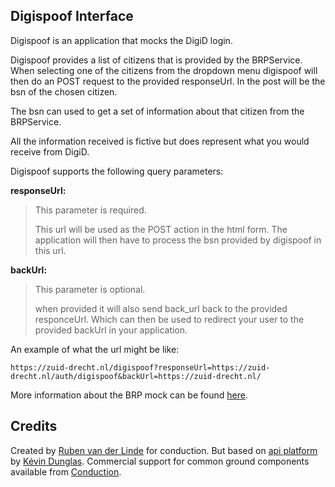 Digispoof Interface
--------

Digispoof is an application that mocks the DigiD login.

Digispoof provides a list of citizens that is provided by the BRPService.
When selecting one of the citizens from the dropdown menu digispoof will then do an POST request to the provided responseUrl.
In the post will be the bsn of the chosen citizen.

The bsn can used to get a set of information about that citizen from the BRPService.

All the information received is fictive but does represent what you would receive from DigiD.

Digispoof supports the following query parameters:

**responseUrl:**
> This parameter is required.
>
> This url will be used as the POST action in the html form.
> The application will then have to process the bsn provided by digispoof in this url.

**backUrl:**
> This parameter is optional.
>
> when provided it will also send back_url back to the provided responceUrl.
> Which can then be used to redirect your user to the provided backUrl in your application.

An example of what the url might be like:

`https://zuid-drecht.nl/digispoof?responseUrl=https://zuid-drecht.nl/auth/digispoof&backUrl=https://zuid-drecht.nl/`


More information about the BRP mock can be found [here](https://https://github.com/ConductionNL/brpservice).



Credits
-------

Created by [Ruben van der Linde](https://www.conduction.nl/team) for conduction. But based on [api platform](https://api-platform.com) by [Kévin Dunglas](https://dunglas.fr). Commercial support for common ground components available from [Conduction](https://www.conduction.nl).
